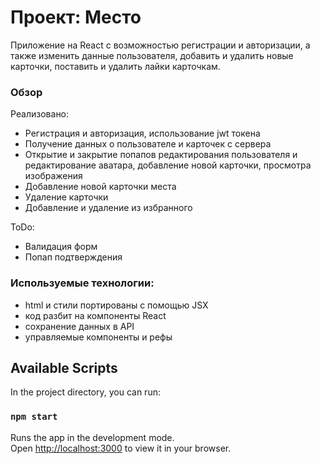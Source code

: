 # Проект: Место
Приложение на React с возможностью регистрации и авторизации, а также изменить данные пользователя, добавить и удалить новые карточки, поставить и удалить лайки карточкам.
### Обзор
Рeализовано:
* Регистрация и авторизация, использование jwt токена
* Получение данных о пользователе и карточек с сервера
* Открытие и закрытие попапов редактирования пользователя и редактирование аватара, добавление новой карточки, просмотра изображения
* Добавление новой карточки места
* Удаление карточки
* Добавление и удаление из избранного

ToDo:
* Валидация форм
* Попап подтверждения



### Используемые технологии:
* html и стили портированы с помощью JSX
* код разбит на компоненты React
* сохранение данных в API
* управляемые компоненты и рефы

## Available Scripts

In the project directory, you can run:

### `npm start`

Runs the app in the development mode.\
Open [http://localhost:3000](http://localhost:3000) to view it in your browser.
